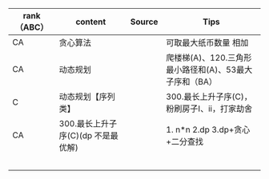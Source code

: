 | rank（ABC） | content  | Source | Tips                                                   |
| ----------- | -------- | ------ | ------------------------------------------------------ |
| CA          | 贪心算法 |        | 可取最大纸币数量 相加                                  |
| CA          | 动态规划 |        | 爬楼梯(A)、120.三角形最小路径和(A)、53最大子序和（BA） |
| C          | 动态规划【序列类】 |        | 300.最长上升子序(C)，粉刷房子I、ii，打家劫舍 |
| CA | 300.最长上升子序(C)(dp 不是最优解) | | 1. n*n   2.dp    3.dp+贪心+二分查找 |
|  |  | |  |
|  |  | |  |
|  |  | |  |
|  |  | |  |
|  |  | |  |

